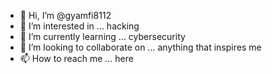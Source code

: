 - 👋 Hi, I’m @gyamfi8112
- 👀 I’m interested in ... hacking
- 🌱 I’m currently learning ... cybersecurity
- 💞️ I’m looking to collaborate on ... anything that inspires me
- 📫 How to reach me ... here

<!---
gyamfi8112/gyamfi8112 is a ✨ special ✨ repository because its `README.md` (this file) appears on your GitHub profile.
You can click the Preview link to take a look at your changes.
--->

